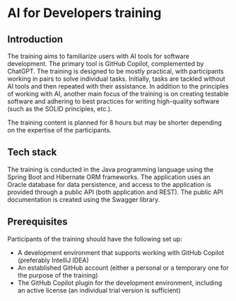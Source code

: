 # AI for Developers training

## Introduction
The training aims to familiarize users with AI tools for software development. 
The primary tool is GitHub Copilot, complemented by ChatGPT. The training is 
designed to be mostly practical, with participants working in pairs to solve 
individual tasks. Initially, tasks are tackled without AI tools and then 
repeated with their assistance. In addition to the principles of working
with AI, another main focus of the training is on creating testable software 
and adhering to best practices for writing high-quality software (such as the 
SOLID principles, etc.). 

The training content is planned for 8 hours but may
be shorter depending on the expertise of the participants.

## Tech stack
The training is conducted in the Java programming language using the Spring 
Boot and Hibernate ORM frameworks. The application uses an Oracle database 
for data persistence, and access to the application is provided 
through a public API (both application and REST). The public API documentation 
is created using the Swagger library.

## Prerequisites
Participants of the training should have the following set up:
 - A development environment that supports working with GitHub Copilot 
        (preferably IntelliJ IDEA)
 - An established GitHub account (either a personal or a temporary one for 
      the purpose of the training)
 - The GitHub Copilot plugin for the development environment, including an 
      active license (an individual trial version is sufficient)